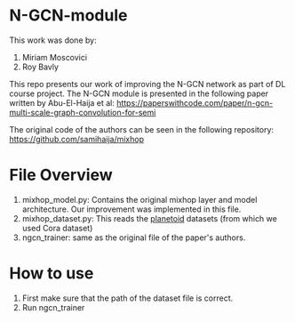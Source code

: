 # N-GCN-module
This work was done by:
1. Miriam Moscovici
2. Roy Bavly

This repo presents our work of improving the N-GCN network as part of DL course project.
The N-GCN module is presented in the following paper written by Abu-El-Haija et al:
https://paperswithcode.com/paper/n-gcn-multi-scale-graph-convolution-for-semi

The original code of the authors can be seen in the following repository:
https://github.com/samihaija/mixhop

# File Overview
1. mixhop_model.py: Contains the original mixhop layer and model architecture. Our improvement was implemented in this file.
2. mixhop_dataset.py: This reads the [planetoid](https://github.com/kimiyoung/planetoid) datasets (from which we used Cora dataset)
3. ngcn_trainer: same as the original file of the paper's authors.

# How to use
1. First make sure that the path of the dataset file is correct.
2. Run ngcn_trainer
